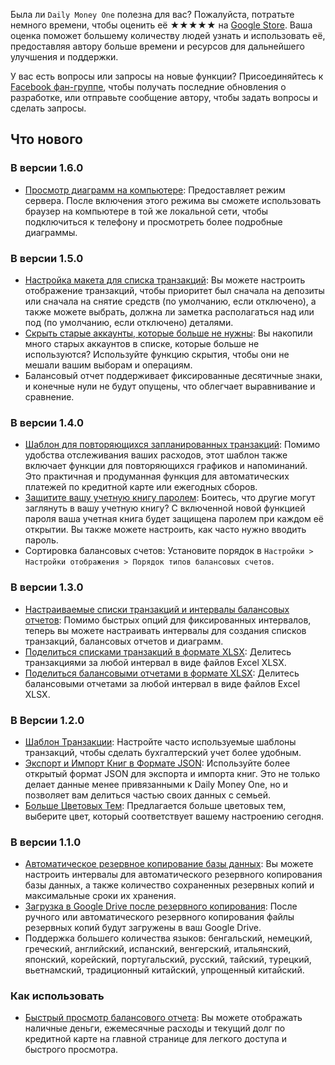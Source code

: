 Была ли `Daily Money One` полезна для вас? Пожалуйста, потратьте немного времени, чтобы оценить её ★★★★★ на [Google Store](https://play.google.com/store/apps/details?id=com.colaorange.dailymoneyone). Ваша оценка поможет большему количеству людей узнать и использовать её, предоставляя автору больше времени и ресурсов для дальнейшего улучшения и поддержки.

У вас есть вопросы или запросы на новые функции? Присоединяйтесь к [Facebook фан-группе](https://www.facebook.com/colaorange.daily.money), чтобы получать последние обновления о разработке, или отправьте сообщение автору, чтобы задать вопросы и сделать запросы.

## Что нового

### В версии 1.6.0
* [Просмотр диаграмм на компьютере](https://youtu.be/Ag8cqg9gzi0): Предоставляет режим сервера. После включения этого режима вы сможете использовать браузер на компьютере в той же локальной сети, чтобы подключиться к телефону и просмотреть более подробные диаграммы.

### В версии 1.5.0
* [Настройка макета для списка транзакций](https://youtu.be/TzQj2pY6sWs): Вы можете настроить отображение транзакций, чтобы приоритет был сначала на депозиты или сначала на снятие средств (по умолчанию, если отключено), а также можете выбрать, должна ли заметка располагаться над или под (по умолчанию, если отключено) деталями.
* [Скрыть старые аккаунты, которые больше не нужны](https://youtu.be/nKq7Mh_2nQA): Вы накопили много старых аккаунтов в списке, которые больше не используются? Используйте функцию скрытия, чтобы они не мешали вашим выборам и операциям.
* Балансовый отчет поддерживает фиксированные десятичные знаки, и конечные нули не будут опущены, что облегчает выравнивание и сравнение.

### В версии 1.4.0
* [Шаблон для повторяющихся запланированных транзакций](https://youtu.be/TzQj2pY6sWs): Помимо удобства отслеживания ваших расходов, этот шаблон также включает функции для повторяющихся графиков и напоминаний. Это практичная и продуманная функция для автоматических платежей по кредитной карте или ежегодных сборов.
* [Защитите вашу учетную книгу паролем](https://youtu.be/peoYqNG_4pk): Боитесь, что другие могут заглянуть в вашу учетную книгу? С включенной новой функцией пароля ваша учетная книга будет защищена паролем при каждом её открытии. Вы также можете настроить, как часто нужно вводить пароль.
* Сортировка балансовых счетов: Установите порядок в `Настройки > Настройки отображения > Порядок типов балансовых счетов`.

### В версии 1.3.0
* [Настраиваемые списки транзакций и интервалы балансовых отчетов](https://youtu.be/O7EcLN82qIU): Помимо быстрых опций для фиксированных интервалов, теперь вы можете настраивать интервалы для создания списков транзакций, балансовых отчетов и диаграмм.
* [Поделиться списками транзакций в формате XLSX](https://youtu.be/Bf7j39fsCSc): Делитесь транзакциями за любой интервал в виде файлов Excel XLSX.
* [Поделиться балансовыми отчетами в формате XLSX](https://youtu.be/kpxJxNsButA): Делитесь балансовыми отчетами за любой интервал в виде файлов Excel XLSX.

### В Версии 1.2.0
* [Шаблон Транзакции](https://youtu.be/CtfJ5BecZfY): Настройте часто используемые шаблоны транзакций, чтобы сделать бухгалтерский учет более удобным.
* [Экспорт и Импорт Книг в Формате JSON](https://youtu.be/bHGEH7zcj78): Используйте более открытый формат JSON для экспорта и импорта книг. Это не только делает данные менее привязанными к Daily Money One, но и позволяет вам делиться частью своих данных с семьей.
* [Больше Цветовых Тем](https://youtu.be/3Yw7m2AOvfc): Предлагается больше цветовых тем, выберите цвет, который соответствует вашему настроению сегодня.

### В версии 1.1.0
* [Автоматическое резервное копирование базы данных](https://youtube.com/shorts/dWePWDncx0k): Вы можете настроить интервалы для автоматического резервного копирования базы данных, а также количество сохраненных резервных копий и максимальные сроки их хранения.
* [Загрузка в Google Drive после резервного копирования](https://youtu.be/hOJdtKElLuw): После ручного или автоматического резервного копирования файлы резервных копий будут загружены в ваш Google Drive.
* Поддержка большего количества языков: бенгальский, немецкий, греческий, английский, испанский, венгерский, итальянский, японский, корейский, португальский, русский, тайский, турецкий, вьетнамский, традиционный китайский, упрощенный китайский.

### Как использовать
* [Быстрый просмотр балансового отчета](https://youtu.be/66tJxSrI_vQ): Вы можете отображать наличные деньги, ежемесячные расходы и текущий долг по кредитной карте на главной странице для легкого доступа и быстрого просмотра.
